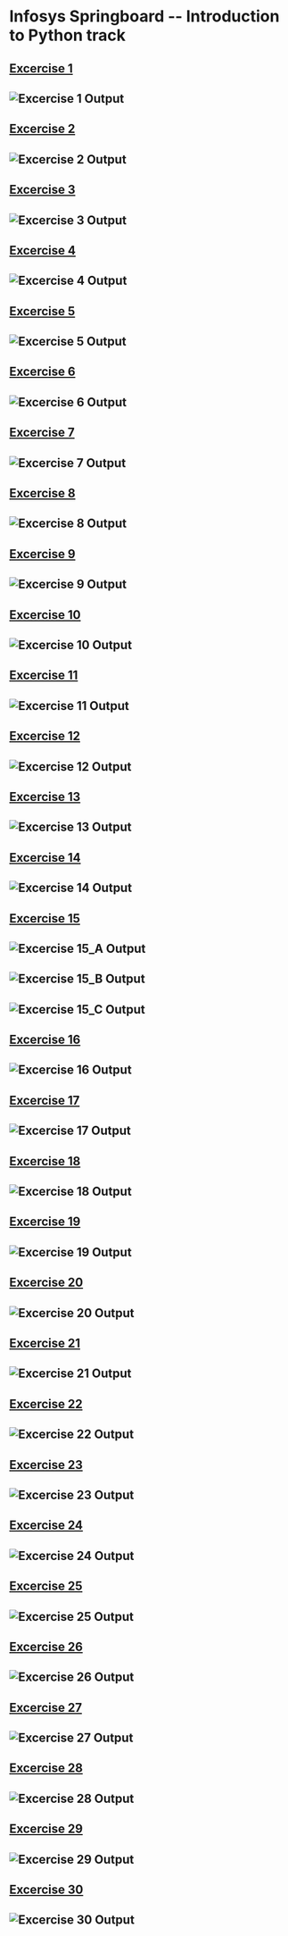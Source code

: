 # Infosys Springboard -- Introduction to Python track

## [Excercise 1](https://github.com/ADVAIT135/Infosys_Springboard/blob/2ea94ef9c93caf9a32140f1754d04a6648a833c3/Introduction%20to%20Python/excercise%201.py)
## ![Excercise 1 Output](https://github.com/ADVAIT135/Infosys_Springboard/blob/2ea94ef9c93caf9a32140f1754d04a6648a833c3/Introduction%20to%20Python/excercise%201%20op.JPG)

## [Excercise 2](https://github.com/ADVAIT135/Infosys_Springboard/blob/2ea94ef9c93caf9a32140f1754d04a6648a833c3/Introduction%20to%20Python/excercise%202.py)
## ![Excercise 2 Output](https://github.com/ADVAIT135/Infosys_Springboard/blob/2ea94ef9c93caf9a32140f1754d04a6648a833c3/Introduction%20to%20Python/excercise%202%20op.JPG)

## [Excercise 3](https://github.com/ADVAIT135/Infosys_Springboard/blob/2ea94ef9c93caf9a32140f1754d04a6648a833c3/Introduction%20to%20Python/excercise%203.py)
## ![Excercise 3 Output](https://github.com/ADVAIT135/Infosys_Springboard/blob/2ea94ef9c93caf9a32140f1754d04a6648a833c3/Introduction%20to%20Python/excercise%203%20op.JPG)

## [Excercise 4](https://github.com/ADVAIT135/Infosys_Springboard/blob/2ea94ef9c93caf9a32140f1754d04a6648a833c3/Introduction%20to%20Python/excercise%204.py)
## ![Excercise 4 Output](https://github.com/ADVAIT135/Infosys_Springboard/blob/2ea94ef9c93caf9a32140f1754d04a6648a833c3/Introduction%20to%20Python/excercise%204%20op.JPG)

## [Excercise 5](https://github.com/ADVAIT135/Infosys_Springboard/blob/2ea94ef9c93caf9a32140f1754d04a6648a833c3/Introduction%20to%20Python/excercise%205.py)
## ![Excercise 5 Output](https://github.com/ADVAIT135/Infosys_Springboard/blob/2ea94ef9c93caf9a32140f1754d04a6648a833c3/Introduction%20to%20Python/excercise%205%20op.JPG)

## [Excercise 6](https://github.com/ADVAIT135/Infosys_Springboard/blob/2ea94ef9c93caf9a32140f1754d04a6648a833c3/Introduction%20to%20Python/excercise%206.py)
## ![Excercise 6 Output](https://github.com/ADVAIT135/Infosys_Springboard/blob/2ea94ef9c93caf9a32140f1754d04a6648a833c3/Introduction%20to%20Python/excercise%206%20op.JPG)

## [Excercise 7](https://github.com/ADVAIT135/Infosys_Springboard/blob/2ea94ef9c93caf9a32140f1754d04a6648a833c3/Introduction%20to%20Python/excercise%207.py)
## ![Excercise 7 Output](https://github.com/ADVAIT135/Infosys_Springboard/blob/2ea94ef9c93caf9a32140f1754d04a6648a833c3/Introduction%20to%20Python/excercise%207%20op.JPG)

## [Excercise 8](https://github.com/ADVAIT135/Infosys_Springboard/blob/2ea94ef9c93caf9a32140f1754d04a6648a833c3/Introduction%20to%20Python/excercise%208.py)
## ![Excercise 8 Output](https://github.com/ADVAIT135/Infosys_Springboard/blob/2ea94ef9c93caf9a32140f1754d04a6648a833c3/Introduction%20to%20Python/excercise%208%20op.JPG)

## [Excercise 9](https://github.com/ADVAIT135/Infosys_Springboard/blob/2ea94ef9c93caf9a32140f1754d04a6648a833c3/Introduction%20to%20Python/excercise%209.py)
## ![Excercise 9 Output](https://github.com/ADVAIT135/Infosys_Springboard/blob/2ea94ef9c93caf9a32140f1754d04a6648a833c3/Introduction%20to%20Python/excercise%209%20op.JPG)

## [Excercise 10](https://github.com/ADVAIT135/Infosys_Springboard/blob/2ea94ef9c93caf9a32140f1754d04a6648a833c3/Introduction%20to%20Python/excercise%2010.py)
## ![Excercise 10 Output](https://github.com/ADVAIT135/Infosys_Springboard/blob/2ea94ef9c93caf9a32140f1754d04a6648a833c3/Introduction%20to%20Python/excercise%2010%20op.JPG)

## [Excercise 11](https://github.com/ADVAIT135/Infosys_Springboard/blob/2ea94ef9c93caf9a32140f1754d04a6648a833c3/Introduction%20to%20Python/excercise%2011.py)
## ![Excercise 11 Output](https://github.com/ADVAIT135/Infosys_Springboard/blob/2ea94ef9c93caf9a32140f1754d04a6648a833c3/Introduction%20to%20Python/excercise%2011%20op.JPG)

## [Excercise 12](https://github.com/ADVAIT135/Infosys_Springboard/blob/2ea94ef9c93caf9a32140f1754d04a6648a833c3/Introduction%20to%20Python/excercise%2012.py)
## ![Excercise 12 Output](https://github.com/ADVAIT135/Infosys_Springboard/blob/2ea94ef9c93caf9a32140f1754d04a6648a833c3/Introduction%20to%20Python/excercise%2012%20op.JPG)

## [Excercise 13](https://github.com/ADVAIT135/Infosys_Springboard/blob/2ea94ef9c93caf9a32140f1754d04a6648a833c3/Introduction%20to%20Python/excercise%2013.py)
## ![Excercise 13 Output](https://github.com/ADVAIT135/Infosys_Springboard/blob/2ea94ef9c93caf9a32140f1754d04a6648a833c3/Introduction%20to%20Python/excercise%2013%20op.JPG)

## [Excercise 14](https://github.com/ADVAIT135/Infosys_Springboard/blob/2ea94ef9c93caf9a32140f1754d04a6648a833c3/Introduction%20to%20Python/excercise%2014.py)
## ![Excercise 14 Output](https://github.com/ADVAIT135/Infosys_Springboard/blob/2ea94ef9c93caf9a32140f1754d04a6648a833c3/Introduction%20to%20Python/excercise%2014%20op.JPG)

## [Excercise 15](https://github.com/ADVAIT135/Infosys_Springboard/blob/2ea94ef9c93caf9a32140f1754d04a6648a833c3/Introduction%20to%20Python/excercise%2015.py)
## ![Excercise 15_A Output](https://github.com/ADVAIT135/Infosys_Springboard/blob/2ea94ef9c93caf9a32140f1754d04a6648a833c3/Introduction%20to%20Python/excercise%2015_a%20op.JPG)
## ![Excercise 15_B Output](https://github.com/ADVAIT135/Infosys_Springboard/blob/2ea94ef9c93caf9a32140f1754d04a6648a833c3/Introduction%20to%20Python/excercise%2015_b%20op.JPG)
## ![Excercise 15_C Output](https://github.com/ADVAIT135/Infosys_Springboard/blob/2ea94ef9c93caf9a32140f1754d04a6648a833c3/Introduction%20to%20Python/excercise%2015_c%20op.JPG)

## [Excercise 16](https://github.com/ADVAIT135/Infosys_Springboard/blob/2ea94ef9c93caf9a32140f1754d04a6648a833c3/Introduction%20to%20Python/excercise%2016.py)
## ![Excercise 16 Output](https://github.com/ADVAIT135/Infosys_Springboard/blob/2ea94ef9c93caf9a32140f1754d04a6648a833c3/Introduction%20to%20Python/excercise%2016%20op.JPG)

## [Excercise 17](https://github.com/ADVAIT135/Infosys_Springboard/blob/2ea94ef9c93caf9a32140f1754d04a6648a833c3/Introduction%20to%20Python/excercise%2017.py)
## ![Excercise 17 Output](https://github.com/ADVAIT135/Infosys_Springboard/blob/2ea94ef9c93caf9a32140f1754d04a6648a833c3/Introduction%20to%20Python/excercise%2017%20op.JPG)

## [Excercise 18](https://github.com/ADVAIT135/Infosys_Springboard/blob/2ea94ef9c93caf9a32140f1754d04a6648a833c3/Introduction%20to%20Python/excercise%2018.py)
## ![Excercise 18 Output](https://github.com/ADVAIT135/Infosys_Springboard/blob/2ea94ef9c93caf9a32140f1754d04a6648a833c3/Introduction%20to%20Python/excercise%2018%20op.JPG)

## [Excercise 19](https://github.com/ADVAIT135/Infosys_Springboard/blob/2ea94ef9c93caf9a32140f1754d04a6648a833c3/Introduction%20to%20Python/excercise%2019.py)
## ![Excercise 19 Output](https://github.com/ADVAIT135/Infosys_Springboard/blob/2ea94ef9c93caf9a32140f1754d04a6648a833c3/Introduction%20to%20Python/excercise%2019%20op.JPG)

## [Excercise 20](https://github.com/ADVAIT135/Infosys_Springboard/blob/2ea94ef9c93caf9a32140f1754d04a6648a833c3/Introduction%20to%20Python/excercise%2020.py)
## ![Excercise 20 Output](https://github.com/ADVAIT135/Infosys_Springboard/blob/2ea94ef9c93caf9a32140f1754d04a6648a833c3/Introduction%20to%20Python/excercise%2020%20op.JPG)

## [Excercise 21](https://github.com/ADVAIT135/Infosys_Springboard/blob/2ea94ef9c93caf9a32140f1754d04a6648a833c3/Introduction%20to%20Python/excercise%2021.py)
## ![Excercise 21 Output](https://github.com/ADVAIT135/Infosys_Springboard/blob/2ea94ef9c93caf9a32140f1754d04a6648a833c3/Introduction%20to%20Python/excercise%2021%20op.JPG)

## [Excercise 22](https://github.com/ADVAIT135/Infosys_Springboard/blob/2ea94ef9c93caf9a32140f1754d04a6648a833c3/Introduction%20to%20Python/excercise%2022.py)
## ![Excercise 22 Output](https://github.com/ADVAIT135/Infosys_Springboard/blob/2ea94ef9c93caf9a32140f1754d04a6648a833c3/Introduction%20to%20Python/excercise%2022%20op.JPG)

## [Excercise 23](https://github.com/ADVAIT135/Infosys_Springboard/blob/2ea94ef9c93caf9a32140f1754d04a6648a833c3/Introduction%20to%20Python/excercise%2023.py)
## ![Excercise 23 Output](https://github.com/ADVAIT135/Infosys_Springboard/blob/2ea94ef9c93caf9a32140f1754d04a6648a833c3/Introduction%20to%20Python/excercise%2023%20op.JPG)

## [Excercise 24](https://github.com/ADVAIT135/Infosys_Springboard/blob/2ea94ef9c93caf9a32140f1754d04a6648a833c3/Introduction%20to%20Python/excercise%2024.py)
## ![Excercise 24 Output](https://github.com/ADVAIT135/Infosys_Springboard/blob/2ea94ef9c93caf9a32140f1754d04a6648a833c3/Introduction%20to%20Python/excercise%2024%20op.JPG)

## [Excercise 25](https://github.com/ADVAIT135/Infosys_Springboard/blob/2ea94ef9c93caf9a32140f1754d04a6648a833c3/Introduction%20to%20Python/excercise%2025.py)
## ![Excercise 25 Output](https://github.com/ADVAIT135/Infosys_Springboard/blob/2ea94ef9c93caf9a32140f1754d04a6648a833c3/Introduction%20to%20Python/excercise%2025%20op.JPG)

## [Excercise 26](https://github.com/ADVAIT135/Infosys_Springboard/blob/2ea94ef9c93caf9a32140f1754d04a6648a833c3/Introduction%20to%20Python/excercise%2026.py)
## ![Excercise 26 Output](https://github.com/ADVAIT135/Infosys_Springboard/blob/2ea94ef9c93caf9a32140f1754d04a6648a833c3/Introduction%20to%20Python/excercise%2026%20op.JPG)

## [Excercise 27](https://github.com/ADVAIT135/Infosys_Springboard/blob/2ea94ef9c93caf9a32140f1754d04a6648a833c3/Introduction%20to%20Python/excercise%2027.py)
## ![Excercise 27 Output](https://github.com/ADVAIT135/Infosys_Springboard/blob/2ea94ef9c93caf9a32140f1754d04a6648a833c3/Introduction%20to%20Python/excercise%2027%20op.JPG)

## [Excercise 28](https://github.com/ADVAIT135/Infosys_Springboard/blob/2ea94ef9c93caf9a32140f1754d04a6648a833c3/Introduction%20to%20Python/excercise%2028.py)
## ![Excercise 28 Output](https://github.com/ADVAIT135/Infosys_Springboard/blob/2ea94ef9c93caf9a32140f1754d04a6648a833c3/Introduction%20to%20Python/excercise%2028%20op.JPG)

## [Excercise 29](https://github.com/ADVAIT135/Infosys_Springboard/blob/2ea94ef9c93caf9a32140f1754d04a6648a833c3/Introduction%20to%20Python/excercise%2029.py)
## ![Excercise 29 Output](https://github.com/ADVAIT135/Infosys_Springboard/blob/2ea94ef9c93caf9a32140f1754d04a6648a833c3/Introduction%20to%20Python/excercise%2029%20op.JPG)

## [Excercise 30](https://github.com/ADVAIT135/Infosys_Springboard/blob/2ea94ef9c93caf9a32140f1754d04a6648a833c3/Introduction%20to%20Python/excercise%2030.py)
## ![Excercise 30 Output](https://github.com/ADVAIT135/Infosys_Springboard/blob/2ea94ef9c93caf9a32140f1754d04a6648a833c3/Introduction%20to%20Python/excercise%2030%20op.JPG)

